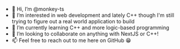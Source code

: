 - 👋 Hi, I’m @monkey-ts
- 👀 I’m interested in web development and lately C++ though I'm still trying to figure out a real world application to build
- 🌱 I’m currently learning C++ and more logic-based programming
- 💞️ I’m looking to collaborate on anything with NextJS or C++!
- 📫 Feel free to reach out to me here on GitHub 😁
